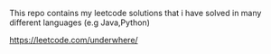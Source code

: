 This repo contains my leetcode solutions that i have solved in many different languages (e.g Java,Python)

https://leetcode.com/underwhere/
